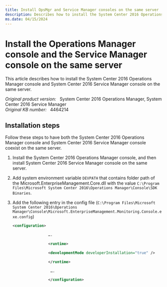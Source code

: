 ```yaml
---
title: Install OpsMgr and Service Manager consoles on the same server
description: Describes how to install the System Center 2016 Operations Manager console and System Center 2016 Service Manager console on the same server.
ms.date: 04/15/2024
---
```

# Install the Operations Manager console and the Service Manager console on the same server

This article describes how to install the System Center 2016 Operations Manager console and System Center 2016 Service Manager console on the same server.

_Original product version:_ &nbsp; System Center 2016 Operations Manager, System Center 2016 Service Manager  
_Original KB number:_ &nbsp; 4464214

## Installation steps

Follow these steps to have both the System Center 2016 Operations Manager console and System Center 2016 Service Manager console coexist on the same server.

1. Install the System Center 2016 Operations Manager console, and then install System Center 2016 Service Manager console on the same server.
1. Add system environment variable `DEVPATH` that contains folder path of the Microsoft.EnterpriseManagement.Core.dll with the value `C:\Program Files\Microsoft System Center 2016\Operations Manager\Console\SDK Binaries`.
1. Add the following entry in the config file (`C:\Program Files\Microsoft System Center 2016\Operations Manager\Console\Microsoft.EnterpriseManagement.Monitoring.Console.exe.config`)

    ```xml
    <configuration>

                    ….

                    <runtime>

                    <developmentMode developerInstallation="true" />

                    </runtime>

                     ….

                    </configuration>
    ```
